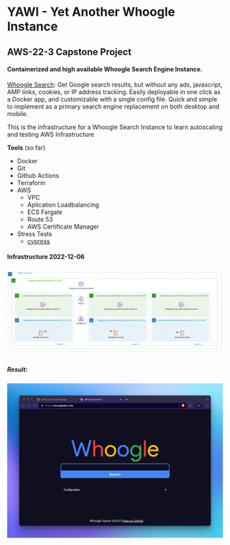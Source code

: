 # YAWI - Yet Another Whoogle Instance

## AWS-22-3 Capstone Project

#### Containerized and high available Whoogle Search Engine Instance.

[Whoogle Search](https://github.com/benbusby/whoogle-search):
Get Google search results, but without any ads, javascript, AMP links, cookies, or IP address tracking. Easily deployable in one click as a Docker app, and customizable with a single config file. Quick and simple to implement as a primary search engine replacement on both desktop and mobile.

This is the infrastructure for a Whoogle Search Instance to learn autoscaling and testing AWS Infrastructure

**Tools** (so far)
- Docker
- Git
- Github Actions
- Terraform
- AWS
  - VPC
  - Aplication Loadbalancing
  - ECS Fargate
  - Route 53
  - AWS Certificate Manager
- Stress Tests
  - [cypress](https://www.cypress.io/)


#### Infrastructure 2022-12-06

![inrastucture](pics/refactor-to-ecs.png)

##### Result:

![whooglebrowser](pics/whoogle-browser.png)
